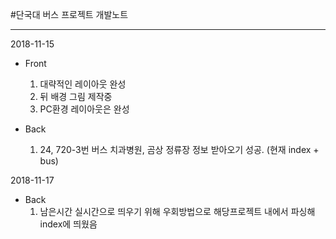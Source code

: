 #단국대 버스 프로젝트 개발노트

---------------------------------


2018-11-15
- Front
    1. 대략적인 레이아웃 완성
    2. 뒤 배경 그림 제작중
    3. PC환경 레이아웃은 완성

- Back
    1. 24, 720-3번 버스 치과병원, 곰상 정류장 정보 받아오기 성공. (현재 index + bus)

2018-11-17
- Back
    1. 남은시간 실시간으로 띄우기 위해 우회방법으로 해당프로젝트 내에서 파싱해 index에 띄웠음
